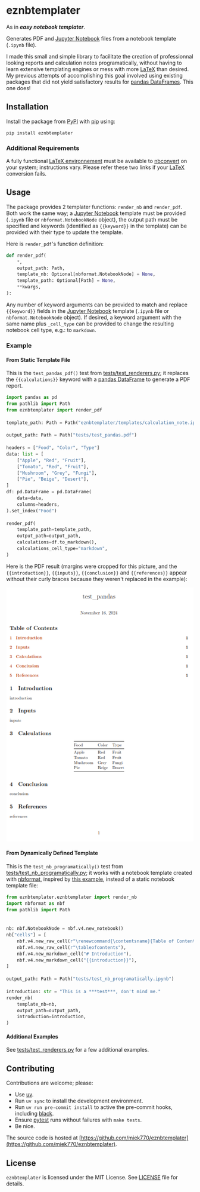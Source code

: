 # eznbtemplater

As in ***easy notebook templater***.

Generates PDF and [Jupyter Notebook](https://jupyter.org/) files from a notebook template (`.ipynb` file).

I made this small and simple library to facilitate the creation of professionnal looking reports and calculation notes programatically, without having to learn extensive templating engines or mess with more [LaTeX](https://www.latex-project.org/) than desired. My previous attempts of accomplishing this goal involved using existing packages that did not yield satisfactory results for [pandas DataFrames](https://pandas.pydata.org/docs/reference/api/pandas.DataFrame.html). This one does!

## Installation

Install the package from [PyPI](https://pypi.org/) with [pip](https://pypi.org/project/pip/) using:

```
pip install eznbtemplater
```

### Additional Requirements

A fully functional [LaTeX environnement](https://nbconvert.readthedocs.io/en/latest/install.html#installing-tex) must be available to [nbconvert](https://nbconvert.readthedocs.io/en/latest/) on your system; instructions vary. Please refer these two links if your [LaTeX](https://www.latex-project.org/) conversion fails.

## Usage

The package provides 2 templater functions: `render_nb` and `render_pdf`. Both work the same way; a [Jupyter Notebook](https://jupyter.org/) template must be provided (`.ipynb` file or `nbformat.NotebookNode` object), the output path must be specified and keywords (identified as `{{keyword}}` in the template) can be provided with their type to update the template.

Here is `render_pdf`'s function definition:

```python
def render_pdf(
    *,
    output_path: Path,
    template_nb: Optional[nbformat.NotebookNode] = None,
    template_path: Optional[Path] = None,
    **kwargs,
):
```

Any number of keyword arguments can be provided to match and replace `{{keyword}}` fields in the [Jupyter Notebook](https://jupyter.org/) template (`.ipynb` file or `nbformat.NotebookNode` object). If desired, a keyword argument with the same name plus `_cell_type` can be provided to change the resulting notebook cell type, e.g.: to `markdown`.

### Example

#### From Static Template File

This is the `test_pandas_pdf()` test from [tests/test_renderers.py](tests/test_renderers.py); it replaces the `{{calculations}}` keyword with a [pandas DataFrame](https://pandas.pydata.org/docs/reference/api/pandas.DataFrame.html) to generate a PDF report.

```python
import pandas as pd
from pathlib import Path
from eznbtemplater import render_pdf

template_path: Path = Path("eznbtemplater/templates/calculation_note.ipynb")

output_path: Path = Path("tests/test_pandas.pdf")

headers = ["Food", "Color", "Type"]
data: list = [
    ["Apple", "Red", "Fruit"],
    ["Tomato", "Red", "Fruit"],
    ["Mushroom", "Grey", "Fungi"],
    ["Pie", "Beige", "Desert"],
]
df: pd.DataFrame = pd.DataFrame(
    data=data,
    columns=headers,
).set_index("Food")

render_pdf(
    template_path=template_path,
    output_path=output_path,
    calculations=df.to_markdown(),
    calculations_cell_type="markdown",
)
```

Here is the PDF result (margins were cropped for this picture, and the `{{introduction}}`, `{{inputs}}`, `{{conclusion}}` and `{{references}}` appear without their curly braces because they weren't replaced in the example):

![example](https://raw.githubusercontent.com/miek770/eznbtemplater/refs/heads/main/media/test_pandas_pdf.png)

#### From Dynamically Defined Template

This is the `test_nb_programatically()` test from [tests/test_nb_programatically.py](tests/test_nb_programatically.py); it works with a notebook template created with [nbformat](https://pypi.org/project/nbformat/), inspired by [this example](https://gist.github.com/fperez/9716279), instead of a static notebook template file:

```python
from eznbtemplater.eznbtemplater import render_nb
import nbformat as nbf
from pathlib import Path


nb: nbf.NotebookNode = nbf.v4.new_notebook()
nb["cells"] = [
    nbf.v4.new_raw_cell(r"\renewcommand{\contentsname}{Table of Contents}"),
    nbf.v4.new_raw_cell(r"\tableofcontents"),
    nbf.v4.new_markdown_cell("# Introduction"),
    nbf.v4.new_markdown_cell("{{introduction}}"),
]

output_path: Path = Path("tests/test_nb_programatically.ipynb")

introduction: str = "This is a ***test***, don't mind me."
render_nb(
    template_nb=nb,
    output_path=output_path,
    introduction=introduction,
)
```

#### Additional Examples

See [tests/test_renderers.py](tests/test_renderers.py) for a few additional examples.

## Contributing

Contributions are welcome; please:

- Use [uv](https://github.com/astral-sh/uv).
- Run `uv sync` to install the development environment.
- Run `uv run pre-commit install` to active the pre-commit hooks, including [black](https://github.com/psf/black).
- Ensure [pytest](https://docs.pytest.org/en/stable/) runs without failures with `make tests`.
- Be nice.

The source code is hosted at [https://github.com/miek770/eznbtemplater](https://github.com/miek770/eznbtemplater).

## License

`eznbtemplater` is licensed under the MIT License. See [LICENSE](LICENSE) file for details.
